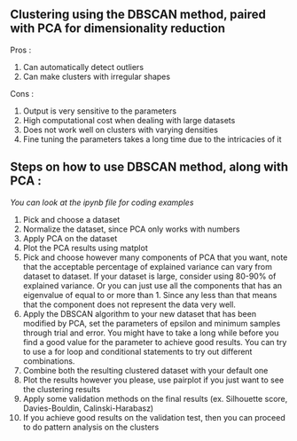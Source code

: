 ## Clustering using the DBSCAN method, paired with PCA for dimensionality reduction

Pros :
  1. Can automatically detect outliers
  2. Can make clusters with irregular shapes

Cons :
  1. Output is very sensitive to the parameters
  2. High computational cost when dealing with large datasets
  3. Does not work well on clusters with varying densities
  4. Fine tuning the parameters takes a long time due to the intricacies of it

## Steps on how to use DBSCAN method, along with PCA :

*You can look at the ipynb file for coding examples*
  1. Pick and choose a dataset
  2. Normalize the dataset, since PCA only works with numbers
  3. Apply PCA on the dataset
  4. Plot the PCA results using matplot
  5. Pick and choose however many components of PCA that you want, note that the acceptable
     percentage of explained variance can vary from dataset to dataset. If your dataset is large,
     consider using 80-90% of explained variance. Or you can just use all the components that has
     an eigenvalue of equal to or more than 1. Since any less than that means that the component
     does not represent the data very well.
  6. Apply the DBSCAN algorithm to your new dataset that has been modified by PCA, set the parameters
     of epsilon and minimum samples through trial and error. You might have to take a long while before
     you find a good value for the parameter to achieve good results. You can try to use a for loop and
     conditional statements to try out different combinations. 
  8. Combine both the resulting clustered dataset with your default one
  9. Plot the results however you please, use pairplot if you just want to see the clustering results
  10. Apply some validation methods on the final results (ex. Silhouette score, Davies-Bouldin, Calinski-Harabasz)
  11. If you achieve good results on the validation test, then you can proceed to do pattern analysis on the clusters
